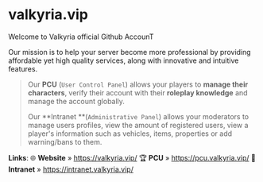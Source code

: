# valkyria.vip


Welcome to Valkyria official Github AccounT

Our mission is to help your server become more professional by providing affordable yet high quality services, along with innovative and intuitive features. 
> Our **PCU** (`User Control Panel`) allows your players to **manage their characters**, verify their account with their **roleplay knowledge** and manage the account globally.
> 
> Our **Intranet **(`Administrative Panel`) allows your moderators to manage users profiles, view the amount of registered users, view a player's information such as vehicles, items, properties or add warning/bans to them.

**Links**:
🌐 **Website** » https://valkyria.vip/
🏆 **PCU** » https://pcu.valkyria.vip/
📱 **Intranet** » https://intranet.valkyria.vip/
